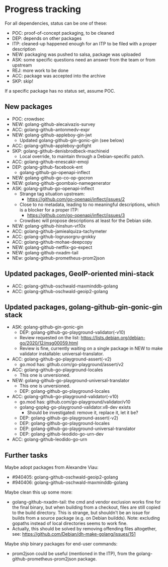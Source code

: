 # Progress tracking

For all dependencies, status can be one of these:
 - POC: proof-of-concept packaging, to be cleaned
 - DEP: depends on other packages
 - ITP: cleaned-up happened enough for an ITP to be filed with a proper description
 - NEW: packaging was pushed to salsa, package was uploaded
 - ASK: some specific questions need an answer from the team or from upstream
 - REJ: more work to be done
 - ACC: package was accepted into the archive
 - SKP: skip!

If a specific package has no status set, assume POC.


## New packages

 - POC: crowdsec
 - NEW: golang-github-alecaivazis-survey
 - ACC: golang-github-antonmedv-expr
 - NEW: golang-github-appleboy-gin-jwt
    + Updated golang-github-gin-gonic-gin (see below)
 - ACC: golang-github-appleboy-gofight
 - SKP: golang-github-denisbrodbeck-machineid
    + Local override, to maintain through a Debian-specific patch.
 - ACC: golang-github-enescakir-emoji
 - DEP: golang-github-facebook-ent
    + golang-github-go-openapi-inflect
 - NEW: golang-github-go-co-op-gocron
 - NEW: golang-github-goombaio-namegenerator
 - ASK: golang-github-go-openapi-inflect
    + Strange tag situation upstream:
       - https://github.com/go-openapi/inflect/issues/2
    + Close to no metadata, leading to no meaningful descriptions,
      which is a blocker for a proper ITP:
       - https://github.com/go-openapi/inflect/issues/3
    + Crowdsec will propose descriptions at least for the Debian side.
 - NEW: golang-github-hinshun-vt10x
 - ACC: golang-github-jamiealquiza-tachymeter
 - ACC: golang-github-logrusorgru-grokky
 - ACC: golang-github-mohae-deepcopy
 - NEW: golang-github-netflix-go-expect
 - NEW: golang-github-nxadm-tail
 - NEw: golang-github-prometheus-prom2json


## Updated packages, GeoIP-oriented mini-stack

 - ACC: golang-github-oschwald-maxminddb-golang
 - ACC: golang-github-oschwald-geoip2-golang


## Updated packages, golang-github-gin-gonic-gin stack

 - ASK: golang-github-gin-gonic-gin
    + DEP: golang-github-go-playground-validator(-v10)
    + Review requested on the list:
        https://lists.debian.org/debian-go/2020/12/msg00059.html
    + Review is fine, currently waiting on a single package in NEW to
      make validator installable: universal-translator.
 - ACC: golang-github-go-playground-assert(-v2)
    + go.mod has: github.com/go-playground/assert/v2
 - ACC: golang-github-go-playground-locales
    + This one is unversioned.
 - NEW: golang-github-go-playground-universal-translator
    + This one is unversioned.
    + DEP: golang-github-go-playground-locales
 - ACC: golang-github-go-playground-validator(-v10)
    + go.mod has: github.com/go-playground/validator/v10
    + golang-gopkg-go-playground-validator.v8-dev exists
       - Should be investigated: remove it, replace it, let it be?
    + DEP: golang-github-go-playground-assert(-v2)
    + DEP: golang-github-go-playground-locales
    + DEP: golang-github-go-playground-universal-translator
    + DEP: golang-github-leodido-go-urn-dev
 - ACC: golang-github-leodido-go-urn


## Further tasks

Maybe adopt packages from Alexandre Viau:

 - #940405: golang-github-oschwald-geoip2-golang
 - #940406: golang-github-oschwald-maxminddb-golang

Maybe clean this up some more:

 - golang-github-nxadm-tail: the cmd and vendor exclusion works fine
   for the final binary, but when building from a checkout, files are
   still copied to the build directory. This is strange, but shouldn't
   be an issue for builds from a source package (e.g. on Debian
   buildds). Note: excluding gopaths instead of local directories
   seems to work fine.
 - Actually, this should be solved by removing offending files
   altogether, see: https://github.com/Debian/dh-make-golang/issues/151

Maybe ship binary packages for end-user commands:

 - prom2json could be useful (mentioned in the ITP), from the
   golang-github-prometheus-prom2json package.
